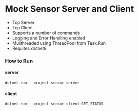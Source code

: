 # Mock Sensor Server and Client

- Tcp Server
- Tcp Client
- Supports a number of commands
- Logging and Error Handling enabled
- Mulithreaded using ThreadPool from Task.Run
- Requites dotnet8

### How to Run

#### server
`dotnet run --project sensor-server`

#### client
`dotnet run --project sensor-client GET_STATUS`
